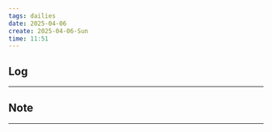 ```yaml
---
tags: dailies  
date: 2025-04-06
create: 2025-04-06-Sun
time: 11:51
---
```

## Log
---


## Note
---

